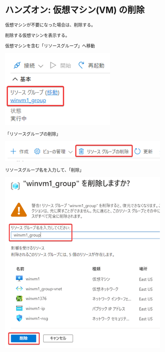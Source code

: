 # ハンズオン: 仮想マシン(VM) の削除

仮想マシンが不要になった場合は、削除する。

削除する仮想マシンを表示する。

仮想マシンを含む「リソースグループ」へ移動

![](../images/ss-2022-04-01-11-17-26.png)

「リソースグループの削除」

![](../images/ss-2022-04-01-11-19-30.png)

リソースグループ名を入力して、「削除」

![](../images/ss-2022-04-01-11-20-23.png)

